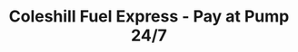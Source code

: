 ---
title: "Coleshill Fuel Express - Pay at Pump 24/7"
url: /coleshill/coleshill-fuel-express-pay-at-pump-24-7/
shop: shop
---
